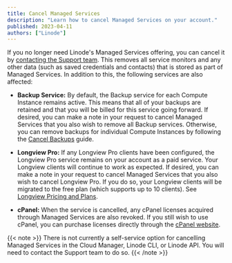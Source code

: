 ```yaml
---
title: Cancel Managed Services
description: "Learn how to cancel Managed Services on your account."
published: 2023-04-11
authors: ["Linode"]
---
```


If you no longer need Linode's Managed Services offering, you can cancel it by [contacting the Support team](https://www.linode.com/support/). This removes all service monitors and any other data (such as saved credentials and contacts) that is stored as part of Managed Services. In addition to this, the following services are also affected:

- **Backup Service:** By default, the Backup service for each Compute Instance remains active. This means that all of your backups are retained and that you will be billed for this service going forward. If desired, you can make a note in your request to cancel Managed Services that you also wish to remove all Backup services. Otherwise, you can remove backups for individual Compute Instances by following the [Cancel Backups](/docs/products/storage/backups/guides/cancel/) guide.

- **Longview Pro:** If any Longview Pro clients have been configured, the Longview Pro service remains on your account as a paid service. Your Longview clients will continue to work as expected. If desired, you can make a note in your request to cancel Managed Services that you also wish to cancel Longview Pro. If you do so, your Longview clients will be migrated to the free plan (which supports up to 10 clients). See [Longview Pricing and Plans](/docs/products/tools/longview/).

- **cPanel:** When the service is cancelled, any cPanel licenses acquired through Managed Services are also revoked. If you still wish to use cPanel, you can purchase licenses directly through the [cPanel website](https://cpanel.net/pricing/).

{{< note >}}
There is not currently a self-service option for cancelling Managed Services in the Cloud Manager, Linode CLI, or Linode API. You will need to contact the Support team to do so.
{{< /note >}}